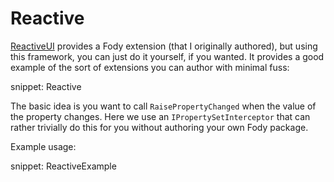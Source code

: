 # Reactive

[ReactiveUI](https://reactiveui.net/) provides a Fody extension (that I originally authored), but using this framework, you can just do it yourself, if you wanted.  It provides a good example of the sort of extensions you can author with minimal fuss:

snippet: Reactive

The basic idea is you want to call `RaisePropertyChanged` when the value of the property changes.  Here we use an `IPropertySetInterceptor` that can rather trivially do this for you without authoring your own Fody package.

Example usage:

snippet: ReactiveExample